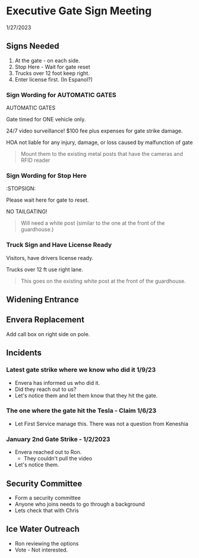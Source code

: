 # Executive Gate Sign Meeting

1/27/2023

## Signs Needed

1. At the gate - on each side.
2. Stop Here - Wait for gate reset
3. Trucks over 12 foot keep right.
4. Enter license first. (In Espanol?)

### Sign Wording for AUTOMATIC GATES

AUTOMATIC GATES

Gate timed for ONE vehicle only.

24/7 video surveillance!
$100 fee plus expenses for gate strike damage.

HOA not liable for any injury, damage, or loss caused by malfunction of gate

> Mount them to the existing metal posts that have the cameras and RFID reader

### Sign Wording for Stop Here

:STOPSIGN:

Please wait here for gate to reset.

NO TAILGATING!

> Will need a white post (similar to the one at the front of the guardhouse.)

### Truck Sign and Have License Ready

Visitors, have drivers license ready.

Trucks over 12 ft use right lane.

> This goes on the existing white post at the front of the guardhouse.

## Widening Entrance

## Envera Replacement

Add call box on right side on pole.

## Incidents

### Latest gate strike where we know who did it 1/9/23

- Envera has informed us who did it.
- Did they reach out to us?
- Let's notice them and let them know that they hit the gate.

### The one where the gate hit the Tesla - Claim 1/6/23

- Let First Service manage this. There was not a question from Keneshia

### January 2nd Gate Strike - 1/2/2023

- Envera reached out to Ron.
  - They couldn't pull the video
- Let's notice them.

## Security Committee

- Form a security committee
- Anyone who joins needs to go through a background
- Lets check that with Chris

## Ice Water Outreach

- Ron reviewing the options
- Vote - Not interested.

